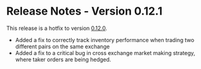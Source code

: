# Release Notes - Version 0.12.1

This release is a hotfix to version [0.12.0](/release-notes/0.12.0).

* Added a fix to correctly track inventory performance when trading two different pairs on the same exchange
* Added a fix to a critical bug in cross exchange market making strategy, where taker orders are being hedged.
